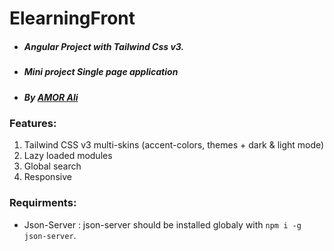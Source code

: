 # ElearningFront

* <h5>Angular Project with Tailwind Css v3.</h5>
* <h5>Mini project Single page application</h5>
* <h5>By <b><u>AMOR Ali</u></b>  </h5>

### Features:

1. Tailwind CSS v3 multi-skins (accent-colors, themes + dark & light mode)
2. Lazy loaded modules
3. Global search
4. Responsive

### Requirments:

* Json-Server : json-server should be installed globaly with `npm i -g json-server`.
